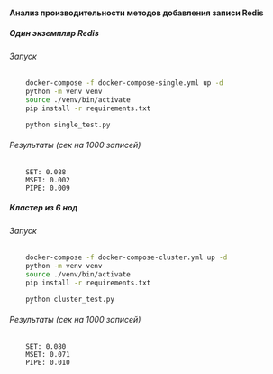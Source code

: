 #### Анализ производительности методов добавления записи Redis
##### Один экземпляр Redis
###### Запуск
```bash
    docker-compose -f docker-compose-single.yml up -d
    python -m venv venv
    source ./venv/bin/activate
    pip install -r requirements.txt

    python single_test.py
```
###### Результаты (сек на 1000 записей)
```
    SET: 0.088
    MSET: 0.002
    PIPE: 0.009
```

##### Кластер из 6 нод
###### Запуск
```bash
    docker-compose -f docker-compose-cluster.yml up -d
    python -m venv venv
    source ./venv/bin/activate
    pip install -r requirements.txt

    python cluster_test.py
```
###### Результаты (сек на 1000 записей)
```
    SET: 0.080
    MSET: 0.071
    PIPE: 0.010
```
